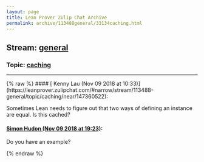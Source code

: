 ```yaml
---
layout: page
title: Lean Prover Zulip Chat Archive 
permalink: archive/113488general/33134caching.html
---
```


## Stream: [general](https://leanprover-community.github.io/archive/113488general/index.html)
### Topic: [caching](https://leanprover-community.github.io/archive/113488general/33134caching.html)

---

<base href="https://leanprover.zulipchat.com">
{% raw %}
#### [ Kenny Lau (Nov 09 2018 at 10:33)](https://leanprover.zulipchat.com/#narrow/stream/113488-general/topic/caching/near/147360522):
<p>Sometimes Lean needs to figure out that two ways of defining an instance are equal. Is this cached?</p>

#### [ Simon Hudon (Nov 09 2018 at 19:23)](https://leanprover.zulipchat.com/#narrow/stream/113488-general/topic/caching/near/147389509):
<p>Do you have an example?</p>


{% endraw %}
